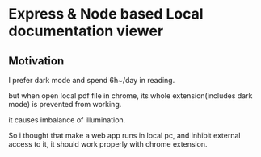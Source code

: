 # Express & Node based Local documentation viewer

## Motivation
I prefer dark mode and spend 6h~/day in reading.

but when open local pdf file in chrome, its whole extension(includes dark mode) is prevented from working.

it causes imbalance of illumination.

So i thought that make a web app runs in local pc, and inhibit external access to it, it should work properly with chrome extension.
